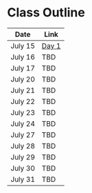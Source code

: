 
# Class Outline

| Date    |                        Link                        |
| ------- | ------------------------------------------------ | 
| July 15 | [Day 1](day1.md)  |                      
| July 16  |  TBD   |                  
| July 17  | TBD       | 
| July 20 | TBD  |                   
| July 21  |  TBD   |                  
| July 22  | TBD       | 
| July 23 | TBD  |                      
| July 24  |  TBD   |                  
| July 27  | TBD       | 
| July 28  | TBD       | 
| July 29  | TBD       | 
| July 30  | TBD       | 
| July 31  | TBD       | 
